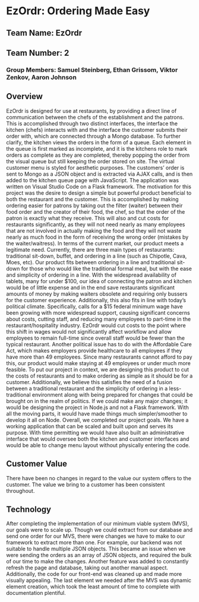 # EzOrdr: Ordering Made Easy
## Team Name: EzOrdr
## Team Number: 2
### Group Members: Samuel Steinberg, Ethan Grissom, Viktor Zenkov, Aaron Johnson

## Overview
EzOrdr is designed for use at restaurants, by providing a direct line of communication between the chefs of the establishment and the patrons. This is accomplished through two distinct interfaces, the interface the kitchen (chefs) interacts with and the interface the customer submits their order with, which are connected through a Mongo database. To further clarify, the kitchen views the orders in the form of a queue. Each element in the queue is first marked as incomplete, and it is the kitchens role to mark orders as complete as they are completed, thereby popping the order from the visual queue but still keeping the order stored on site. The virtual customer menu is styled for aesthetic purposes. The customers’ order is sent to Mongo as a JSON object and is extracted via AJAX calls, and is then added to the kitchen queue page with JavaScript. The application was written on Visual Studio Code on a Flask framework. The motivation for this project was the desire to design a simple but powerful product beneficial to both the restaurant and the customer. This is accomplished by making ordering easier for patrons by taking out the filter (waiter) between their food order and the creator of their food, the chef, so that the order of the patron is exactly what they receive. This will also and cut costs for restaurants significantly, as they will not need nearly as many employees that are not involved in actually making the food and they will not waste nearly as much food in the form of receiving the wrong order (mistakes by the waiter/waitress). 
In terms of the current market, our product meets a legitimate need. Currently, there are three main types of restaurants: traditional sit-down, buffet, and ordering in a line (such as Chipotle, Cava, Moes, etc). Our product fits between ordering in a line and traditional sit-down for those who would like the traditional formal meal, but with the ease and simplicity of ordering in a line. With the widespread availability of tablets, many for under $100, our idea of connecting the patron and kitchen would be of little expense and in the end save restaurants significant amounts of money by making waiters obsolete and requiring only bussers for the customer experience. Additionally, this also fits in line with today’s political climate. Specifically, calls for a $15 federal minimum wage have been growing with more widespread support, causing significant concerns about costs, cutting staff, and reducing many employees to part-time in the restaurant/hospitality industry. EzOrdr would cut costs to the point where this shift in wages would not significantly affect workflow and allow employees to remain full-time since overall staff would be fewer than the typical restaurant. Another political issue has to do with the Affordable Care Act, which makes employers provide healthcare to all employees if they have more than 49 employees. Since many restaurants cannot afford to pay this, our product would make staying at 49 employees or under much more feasible. 
To put our project in context, we are designing this product to cut the costs of restaurants and to make ordering as simple as it should be for a customer. Additionally, we believe this satisfies the need of a fusion between a traditional restaurant and the simplicity of ordering in a less-traditional environment along with being prepared for changes that could be brought on in the realm of politics.
If we could make any major changes; it would be designing the project in Node.js and not a Flask framework. With all the moving parts, it would have made things much simpler/smoother to develop it all on Node.
Overall, we completed our project goals. We have a working application that can be scaled and built upon and serves its purpose. With time permitting we would have also built an administrative interface that would oversee both the kitchen and customer interfaces and would be able to change menu layout without physically entering the code.

## Customer Value
There have been no changes in regard to the value our system offers to the customer. The value we bring to a customer has been consistent throughout.


## Technology
After completing the implementation of our minimum viable system (MVS), our goals were to scale up. Though we could extract from our database and send one order for our MVS, there were changes we have to make to our framework to extract more than one. For example, our backend was not suitable to handle multiple JSON objects. This became an issue when we were sending the orders as an array of JSON objects, and required the bulk of our time to make the changes. Another feature was added to constantly refresh the page and database, taking out another manual aspect. Additionally, the code for our front-end was cleaned up and made more visually appealing. The last element we needed after the MVS was dynamic element creation, which took the least amount of time to complete with documentation plentiful.

